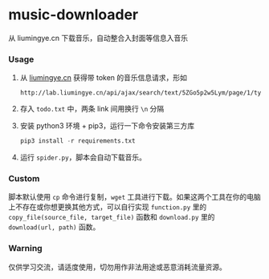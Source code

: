 # music-downloader

从 liumingye.cn 下载音乐，自动整合入封面等信息入音乐

### Usage

1. 从 [liumingye.cn](http://lab.liumingye.cn/api/) 获得带 token 的音乐信息请求，形如

   ```plain
   http://lab.liumingye.cn/api/ajax/search/text/5ZGo5p2w5Lym/page/1/type/qq/token/466b25f5faf650fae5e90ffbc3feadc8
   ```

2. 存入 `todo.txt` 中，两条 link 间用换行 `\n` 分隔

3. 安装 python3 环境 + pip3，运行一下命令安装第三方库
   
   ```python
   pip3 install -r requirements.txt
   ```

4. 运行 `spider.py`，脚本会自动下载音乐。

### Custom

脚本默认使用 `cp` 命令进行复制，`wget` 工具进行下载。如果这两个工具在你的电脑上不存在或你想更换其他方式，可以自行实现 `function.py` 里的 `copy_file(source_file, target_file)` 函数和 `download.py` 里的 `download(url, path)` 函数。

### Warning

仅供学习交流，请适度使用，切勿用作非法用途或恶意消耗流量资源。